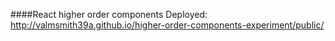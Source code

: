 ####React higher order components
Deployed: http://valmsmith39a.github.io/higher-order-components-experiment/public/
